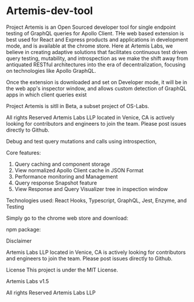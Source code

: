 # Artemis-dev-tool

Project Artemis is an Open Sourced developer tool for single endpoint testing of GraphQL queries for Apollo Client. THe web based extension is best used for React and Express products and applications in development mode, and is available at the chrome store. Here at Artemis Labs, we believe in creating adaptive solutions that facilitates continuous test driven query testing, mutability, and introspection as we make the shift away from antiquated RESTful architectures into the era of decentralization, focusing on technologies like Apollo GraphQL. 

Once the extension is downloaded and set on Developer mode, it will be in the web app's inspector window, and allows custom detection of GraphQL apps in which client queries exist


Project Artemis is sitll in Beta, a subset project of OS-Labs.


All rights Reserved Artemis Labs LLP located in Venice, CA is actively looking for contributors and engineers to join the team. Please post issues directly to Github. 

Debug and test query mutations and calls using introspection, 

Core features:
1. Query caching and component storage
2. View normalized Apollo Client cache in JSON Format
3. Performance monitoring and Management
4. Query response Snapshot feature
5. View Response and Query Visualizer tree in inspection window

Technologies used: 
React Hooks, Typescript, GraphQL, 
Jest, Enzyme, and Testing


Simply go to the chrome web store and download:




npm package: 



Disclaimer


Artemis Labs LLP located in Venice, CA is actively looking for contributors and engineers to join the team. Please post issues directly to Github. 

License
This project is under the MIT License.

Artemis Labs v1.5



All rights Reserved Artemis Labs LLP 